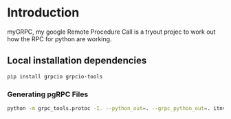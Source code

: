# Introduction

myGRPC, my google Remote Procedure Call is a tryout projec to work out how the RPC for python are working.

## Local installation dependencies

``` bash
pip install grpcio grpcio-tools
```

### Generating pgRPC Files

```bash
python -m grpc_tools.protoc -I. --python_out=. --grpc_python_out=. itnv.proto
```
